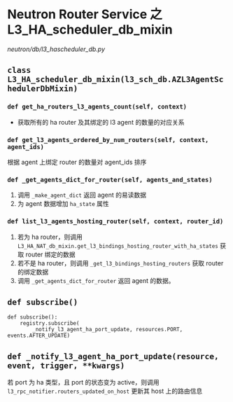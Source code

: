 # Neutron Router Service 之 L3_HA_scheduler_db_mixin

*neutron/db/l3_hascheduler_db.py*

## `class L3_HA_scheduler_db_mixin(l3_sch_db.AZL3AgentSchedulerDbMixin)`

### `def get_ha_routers_l3_agents_count(self, context)`

* 获取所有的 ha router 及其绑定的 l3 agent 的数量的对应关系

### `def get_l3_agents_ordered_by_num_routers(self, context, agent_ids)`

根据 agent 上绑定 router 的数量对 agent_ids 排序

### `def _get_agents_dict_for_router(self, agents_and_states)`

1. 调用 `_make_agent_dict` 返回 agent 的易读数据
2. 为 agent 数据增加 `ha_state` 属性

### `def list_l3_agents_hosting_router(self, context, router_id)`

1. 若为 ha router，则调用 `L3_HA_NAT_db_mixin.get_l3_bindings_hosting_router_with_ha_states` 获取 router 绑定的数据
2. 若不是 ha router，则调用 `_get_l3_bindings_hosting_routers` 获取 router 的绑定数据
3. 调用 `_get_agents_dict_for_router` 返回 agent 的数据。

## `def subscribe()`

```
def subscribe():
    registry.subscribe(
        _notify_l3_agent_ha_port_update, resources.PORT, events.AFTER_UPDATE)
```

## `def _notify_l3_agent_ha_port_update(resource, event, trigger, **kwargs)`

若 port 为 ha 类型，且 port 的状态变为 active，则调用 `l3_rpc_notifier.routers_updated_on_host` 更新其 host 上的路由信息








